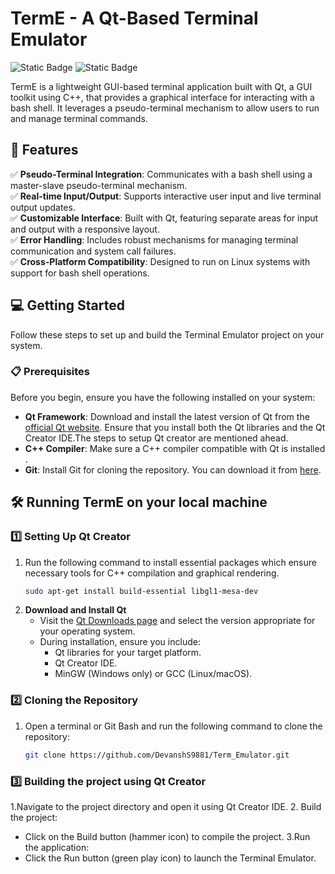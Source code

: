 # TermE - A Qt-Based Terminal Emulator
![Static Badge](https://img.shields.io/badge/Built%20With%20-%20C%2B%2B%20-%20Green) ![Static Badge](https://img.shields.io/badge/Contributions%20-%20Welcome%20%20-%20orange)

TermE is a lightweight GUI-based terminal application built with Qt, a GUI toolkit using C++, that provides a graphical interface for interacting with a bash shell. It leverages a pseudo-terminal mechanism to allow users to run and manage terminal commands.
## :rocket: Features
✅ **Pseudo-Terminal Integration**: Communicates with a bash shell using a master-slave pseudo-terminal mechanism.  
✅ **Real-time Input/Output**: Supports interactive user input and live terminal output updates.  
✅ **Customizable Interface**: Built with Qt, featuring separate areas for input and output with a responsive layout.  
✅ **Error Handling**: Includes robust mechanisms for managing terminal communication and system call failures.  
✅ **Cross-Platform Compatibility**: Designed to run on Linux systems with support for bash shell operations.
## 💻 Getting Started

Follow these steps to set up and build the Terminal Emulator project on your system.

### 📋 Prerequisites

Before you begin, ensure you have the following installed on your system:

- **Qt Framework**: Download and install the latest version of Qt from the [official Qt website](https://www.qt.io/download). Ensure that you install both the Qt libraries and the Qt Creator IDE.The steps to setup Qt creator are mentioned ahead.
- **C++ Compiler**: Make sure a C++ compiler compatible with Qt is installed .
- **Git**: Install Git for cloning the repository. You can download it from [here](https://git-scm.com/).

## 🛠️ Running TermE on your local machine 

### 1️⃣ Setting Up Qt Creator
1. Run the following command to install essential packages which ensure necessary tools for C++ compilation and graphical rendering.
   ```bash
   sudo apt-get install build-essential libgl1-mesa-dev

2. **Download and Install Qt**  
   - Visit the [Qt Downloads page](https://www.qt.io/download) and select the version appropriate for your operating system.
   - During installation, ensure you include:
     - Qt libraries for your target platform.
     - Qt Creator IDE.
     - MinGW (Windows only) or GCC (Linux/macOS).


### 2️⃣ Cloning the Repository

1. Open a terminal or Git Bash and run the following command to clone the repository:
   ```bash
   git clone https://github.com/DevanshS9881/Term_Emulator.git
   
### 3️⃣ Building the project using Qt Creator
1.Navigate to the project directory and open it using Qt Creator IDE.
2. Build the project:
   - Click on the Build button (hammer icon) to compile the project.
3.Run the application:
   - Click the Run button (green play icon) to launch the Terminal Emulator.
  
   


